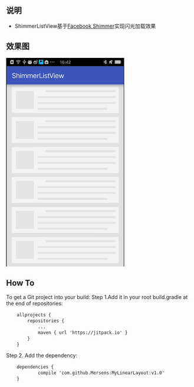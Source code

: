## 说明
* ShimmerListView基于[Facebook Shimmer](https://github.com/facebook/shimmer-android)实现闪光加载效果  
## 效果图
![运行效果图](https://github.com/Mersens/ShimmerListView/blob/master/screenshots/shimmer.gif)
## How To
To get a Git project into your build:
Step 1.Add it in your root build.gradle at the end of repositories:
```
	allprojects {
		repositories {
			...
			maven { url 'https://jitpack.io' }
		}
	}
```
Step 2. Add the dependency:
```
	dependencies {
	        compile 'com.github.Mersens:MyLinearLayout:v1.0'
	}

```

